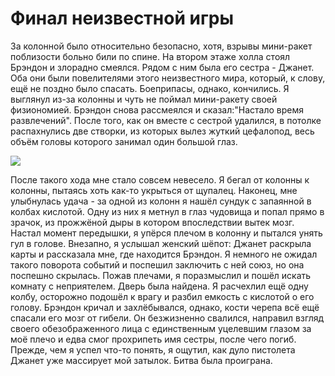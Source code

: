 Финал неизвестной игры
======================

За колонной было относительно безопасно, хотя, взрывы мини-ракет поблизости больно били по спине. На втором этаже холла стоял Брэндон и злорадно смеялся. Рядом с ним была его сестра - Джанет. Оба они были повелителями этого неизвестного мира, который, к слову, ещё не поздно было спасать. Боеприпасы, однако, кончились. Я выглянул из-за колонны и чуть не поймал мини-ракету своей физиономией. Брэндон снова рассмеялся и сказал:"Настало время развлечений". После того, как он вместе с сестрой удалился, в потолке распахнулись две створки, из которых вылез жуткий цефалопод, весь объём головы которого занимал один большой глаз.

![](http://th02.deviantart.net/fs7/PRE/i/2005/166/b/9/Beholder_by_Kyre.jpg)

После такого хода мне стало совсем невесело. Я бегал от колонны к колонны, пытаясь хоть как-то укрыться от щупалец. Наконец, мне улыбнулась удача - за одной из колонн я нашёл сундук с запаянной в колбах кислотой. Одну из них я метнул в глаз чудовища и попал прямо в зрачок, из прожжёной дыры в котором впоследствии вытек мозг. Настал момент передышки, я упёрся плечом в колонну и пытался унять гул в голове. Внезапно, я услышал женский шёпот: Джанет раскрыла карты и рассказала мне, где находится Брэндон. Я немного не ожидал такого поворота событий и поспешил заключить с ней союз, но она поспешно скрылась. Пожав плечами, я поразмыслил и пошёл искать комнату с неприятелем. Дверь была найдена. Я расчехлил ещё одну колбу, осторожно подошёл к врагу и разбил емкость с кислотой о его голову. Брэндон кричал и захлёбывался, однако, кости черепа всё ещё спасали его мозг от гибели. Он безжизненно свалился, направил взгляд своего обезображенного лица с единственным уцелевшим глазом за моё плечо и едва смог прохрипеть имя сестры, после чего погиб. Прежде, чем я успел что-то понять, я ощутил, как дуло пистолета Джанет уже массирует мой затылок. Битва была проиграна.
